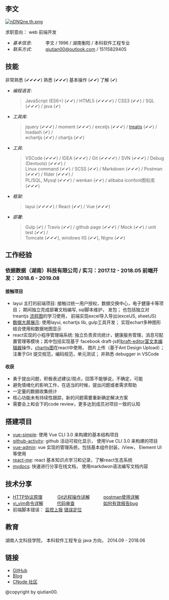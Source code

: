 ## 李文 

[![nDNQne.th.png](https://s2.ax1x.com/2019/09/12/nDNQne.th.png)](https://imgchr.com/i/nDNQne)

求职意向： web 前端开发

* _基本信息_:&nbsp;&nbsp;&nbsp;&nbsp;&nbsp;&nbsp;&nbsp;&nbsp;&nbsp;&nbsp;&nbsp;李文 / 1996 / 湖南衡阳 / 本科软件工程专业
* _联系方式_:&nbsp;&nbsp;&nbsp;&nbsp;&nbsp;&nbsp;&nbsp;&nbsp;&nbsp;&nbsp;&nbsp;qiutian00@outlook.com / 15115829405

## 技能 

非常熟悉 (✔✔✔✔)  熟悉 (✔✔✔)  基本操作 (✔✔)  了解 (✔)

* _编程语言_: 
  
  > JavaScript (ES6+) (✔✔) / HTML5 (✔✔✔✔) / CSS3 (✔✔)  / SQL (✔✔✔) / java (✔) <br/>

* _工具库_: 
  
  > jquery  (✔✔✔) / moment  (✔✔✔) / exceljs  (✔✔✔) / [treatjs](http://fperucic.github.io/treant-js/) (✔✔) / loadash (✔) / <br/>
  > echartjs (✔✔) / chartjs (✔✔)

* _工具_: 
  
  > VSCode (✔✔✔) / IDEA (✔✔✔) / Git (✔✔✔✔) / SVN (✔✔✔) / Debug (Devtools) (✔✔✔) /<br/>
  > Linux command (✔✔) / SCSS (✔✔) / Markdown (✔✔✔) / Postman (✔✔✔) / filder (✔✔✔) /<br/>
  > PL/SQL, Mysql (✔✔✔) / wenkan (✔✔) / alibaba iconfont图标库 (✔✔✔)

* _框架_: 
  
    > layui (✔✔✔✔) / React (✔✔) / Vue (✔✔✔)

* _部署_: 
  
    > Gulp (✔) / Travis (✔✔)  / github page (✔✔✔) / Mock (✔✔) / unit test (✔✔) /<br/>
    > Tomcate (✔✔✔), windows IIS (✔✔), Nignx (✔✔)

## 工作经验

### 依据数据（湖南）科技有限公司 / 实习：2017.12 - 2018.05  前端开发： 2018.6 - 2019.08

#### 接触项目

* layui 主打的前端项目: 接触过统一用户授权，数据交换中心，电子健康卡等项目； 期间独立完成部署文档编写, sql脚本维护， 发包； 也包括独立对 treantjs [流程图](todo)的学习使用， 前端实现excel导入导出(excelJS, sheetJS)
* [数据大屏展示](https://github.com/qiutian00/large-screen-show):  使用layui, echartjs lib, gulp工具开发； 实现echart多种图形结合使用和数据地图显示
* react实现的小程序管理端系统: 独立负责资讯统计，健康服务管理，消息可配置管理等模块；其中包括实现基于 facebook draft-js的[braft-editor富文本编辑器](https://github.com/margox/braft-editor)操作，[chartjs图](https://github.com/chartjs/Chart.js)在react中使用， 图片上传（基于Ant Design Upload）；注重于Git 提交规范，编码规范，单元测试； 并熟悉 debugger in VSCode

#### 收获
- 勇于提出问题，积极表述建议/观点，回答不能够说，不确定，可能
- 避免情绪化的影响工作，在适当的时候，提出问题或者需求帮助
- 一定量的数据收集统计        
- 核心功能未有持续性跟踪，新的问题需要重新确定解决方案
- 需要会上和会下的code review，更多达到成员对项目一致的认知

## 搭建项目

* [vue-simple](https://github.com/qiutian00/vue-simple): 使用 Vue CLI 3.0 来构建的基本结构项目
* [github-activity](https://github.com/qiutian00/github-activity): github 活动可视化显示， 使用Vue CLI 3.0 来构建的项目
* [vue-admin](https://github.com/qiutian00/vue-admin): vue 实现的管理系统，包括基本组件封装，iView， Element UI 等使用
* [react-me](https://github.com/qiutian00/react-me): react 基本知识点学习和记录，了解react生态系统
* [mydocs](https://github.com/qiutian00/mydocs): 快速进行分享在线文档， 使用markdwon语法编写文档内容

## 技术分享

* [HTTP协议原理](me/share/HTTP协议原理分享.pdf)&nbsp;&nbsp;&nbsp;&nbsp;&nbsp;&nbsp;&nbsp;&nbsp;&nbsp;&nbsp;&nbsp;&nbsp;[Git远程操作详解](me/share/Git远程操作详解-阮一峰.pdf)&nbsp;&nbsp;&nbsp;&nbsp;&nbsp;&nbsp;&nbsp;&nbsp;&nbsp;&nbsp;&nbsp;[postman使用详解](me/share/postman的使用方法详解.pdf)
* [vi_vim命令详解](me/share/vi_vim命令使用详解.pdf)&nbsp;&nbsp;&nbsp;&nbsp;&nbsp;&nbsp;&nbsp;&nbsp;&nbsp;&nbsp;&nbsp;[代码审查](me/share/codeReview)&nbsp;&nbsp;&nbsp;&nbsp;&nbsp;&nbsp;&nbsp;&nbsp;&nbsp;&nbsp;&nbsp;&nbsp;&nbsp;&nbsp;&nbsp;&nbsp;&nbsp;&nbsp;&nbsp;&nbsp;&nbsp;&nbsp;&nbsp;[如何有效报告bug](me/share/如何有效地报告Bug.pdf)
* 前端脚本错误： [监控上报](https://github.com/joeyguo/blog/issues/13) [错误定位](https://github.com/joeyguo/blog/issues/14)


## 教育

湖南人文科技学院， 本科软件工程专业 java 方向， 2014.09 - 2018.06

## 链接

* [GitHub](https://github.com/qiutian00)
* [Blog](https://qiutian00.github.io/)
* [CNode 社区](https://cnodejs.org/user/qiutian00)

@copyright by qiutian00.